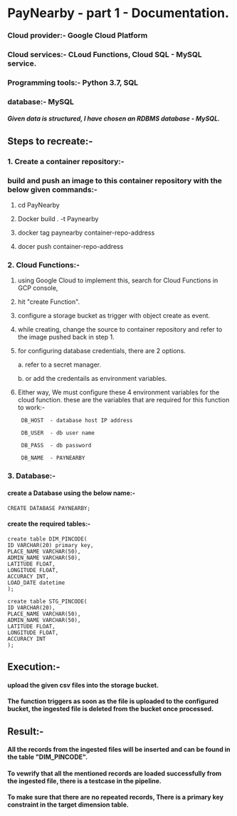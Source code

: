# PayNearby - part 1 - Documentation.

### Cloud provider:-      Google Cloud Platform
### Cloud services:-      CLoud Functions, Cloud SQL - MySQL service.
### Programming tools:-   Python 3.7, SQL
### database:-            MySQL
##### Given data is structured, I have chosen an RDBMS database - MySQL.

## Steps to recreate:-
### 1. Create a container repository:-
### build and push an image to this container repository with the below given commands:-

1. cd PayNearby

2. Docker build . -t Paynearby

3. docker tag paynearby container-repo-address

4. docer push container-repo-address

### 2. Cloud Functions:-

1. using Google Cloud to implement this, search for Cloud Functions in GCP console, 

2. hit "create Function". 

3. configure a storage bucket as trigger with object create as event.

4. while creating, change the source to container repository and refer to the image pushed back in step 1.

5. for configuring database credentials, there are 2 options.

    a. refer to a secret manager.

    b. or add the credentails as environment variables.
 
6. Either way, We must configure these 4 environment variables for the cloud function.
   these are the variables that are required for this function to work:-

        DB_HOST  - database host IP address

        DB_USER  - db user name

        DB_PASS  - db password

        DB_NAME  - PAYNEARBY

### 3. Database:-

#### create a Database using the below name:-

    CREATE DATABASE PAYNEARBY;

#### create the required tables:-

    create table DIM_PINCODE(
    ID VARCHAR(20) primary key,
    PLACE_NAME VARCHAR(50),
    ADMIN_NAME VARCHAR(50),
    LATITUDE FLOAT,
    LONGITUDE FLOAT,
    ACCURACY INT,
    LOAD_DATE datetime
    );

    create table STG_PINCODE(
    ID VARCHAR(20),
    PLACE_NAME VARCHAR(50),
    ADMIN_NAME VARCHAR(50),
    LATITUDE FLOAT,
    LONGITUDE FLOAT,
    ACCURACY INT
    );

## Execution:-
#### upload the given csv files into the storage bucket.
#### The function triggers as soon as the file is uploaded to the configured bucket, the ingested file is deleted from the bucket once processed.


## Result:-
#### All the records from the ingested files will be inserted and can be found in the table "DIM_PINCODE".
#### To vewrify that all the mentioned records are loaded successfully from the ingested file, there is a testcase in the pipeline.
#### To make sure that there are no repeated records, There is a primary key constraint in the target dimension table.
